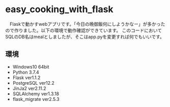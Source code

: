 # easy_cooking_with_flask
　Flaskで動かすwebアプリです。「今日の晩御飯何にしようかなー」が多かったので作りました。以下の環境で動作確認ができています。
 このコードにおいてSQLのDB名はmealとしましたが、そこはapp.pyを変更すれば何でもいいです。
 
## 環境
<ul>
  <li>Windows10 64bit</li>
  <li>Python 3.7.4</li>
  <li>Flask ver1.1.2</li>
  <li>PostgreSQL ver12.2</li>
  <li>JinJa2 ver2.11.2</li>
  <li>SQLAlchemy ver1.3.18</li>
  <li>flask_migrate ver2.5.3</li>
<ul>
